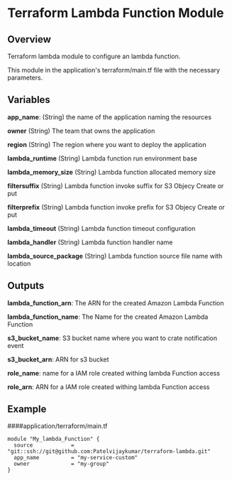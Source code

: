 # Terraform Lambda Function Module


## Overview

Terraform  lambda module to configure an lambda function.

This module in the application's terraform/main.tf file with the necessary parameters.


## Variables

**app_name**: (String) the name of the application naming the resources

**owner** (String) The team that owns the application

**region** (String) The region where you want to deploy the application

**lambda_runtime** (String) Lambda function run environment base

**lambda_memory_size** (String) Lambda function allocated memory size

**filtersuffix** (String) Lambda function invoke suffix for S3 Objecy Create or put

**filterprefix** (String) Lambda function invoke prefix for S3 Objecy Create or put

**lambda_timeout** (String) Lambda function timeout configuration

**lambda_handler** (String) Lambda function handler name

**lambda_source_package** (String) Lambda function source file name with location


## Outputs

**lambda_function_arn**: The ARN for the created Amazon Lambda Function

**lambda_function_name**: The Name for the created Amazon Lambda Function

**s3_bucket_name**: S3 bucket name where you want to crate notification event

**s3_bucket_arn**: ARN for s3 bucket

**role_name**: name for a IAM role created withing lambda Function access

**role_arn**: ARN for a IAM role created withing lambda Function access




## Example

####application/terraform/main.tf

~~~~
module "My_lambda_Function" {
  source            = "git::ssh://git@github.com:Patelvijaykumar/terraform-lambda.git"
  app_name          = "my-service-custom"
  owner             = "my-group"
}
~~~~

